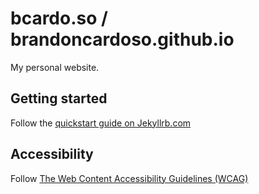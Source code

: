 # bcardo.so / brandoncardoso.github.io
My personal website.

## Getting started ##
Follow the [quickstart guide on Jekyllrb.com](https://jekyllrb.com/docs/)

## Accessibility ##
Follow [The Web Content Accessibility Guidelines (WCAG)](https://www.w3.org/WAI/standards-guidelines/wcag/)
